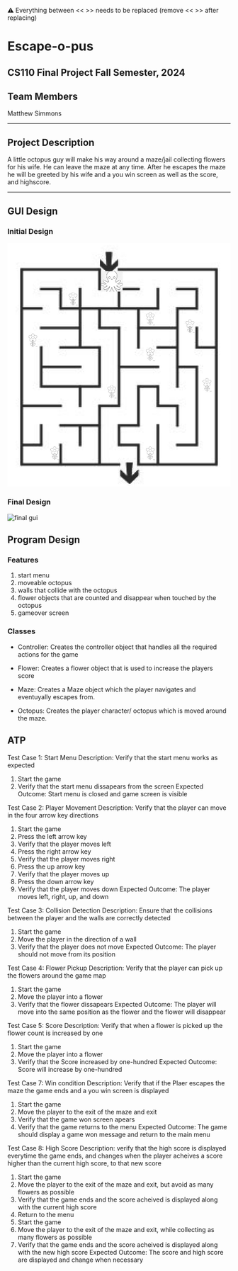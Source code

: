
:warning: Everything between << >> needs to be replaced (remove << >> after replacing)

# Escape-o-pus
## CS110 Final Project  Fall Semester, 2024

## Team Members

Matthew Simmons

***

## Project Description

A little octopus guy will make his way around a maze/jail collecting flowers for his wife. He can leave the maze at any time. After he escapes the maze he will be greeted by his wife and a you win screen as well as the score, and highscore. 

***    

## GUI Design

### Initial Design

![initial gui](assets/gui.jpg)

### Final Design

![final gui](assets/finalgui.jpg)

## Program Design

### Features

1. start menu
2. moveable octopus
3. walls that collide with the octopus
4. flower objects that are counted and disappear when touched by the octopus
5. gameover screen

### Classes

- Controller:
    Creates the controller object that handles all the required actions for the game

- Flower:
    Creates a flower object that is used to increase the players score

- Maze:
    Creates a Maze object which the player navigates and eventuyally escapes from. 

- Octopus: 
    Creates the player character/ octopus which is moved around the maze. 

## ATP

Test Case 1: Start Menu
Description: Verify that the start menu works as expected
1. Start the game
2. Verify that the start menu dissapears from the screen
Expected Outcome: Start menu is closed and game screen is visible

Test Case 2: Player Movement
Description: Verify that the player can move in the four arrow key directions
1. Start the game
2. Press the left arrow key
3. Verify that the player moves left
4. Press the right arrow key
5. Verify that the player moves right
6. Press the up arrow key
7. Verify that the player moves up
8. Press the down arrow key
9. Verify that the player moves down
Expected Outcome: The player moves left, right, up, and down

Test Case 3: Collision Detection
Description: Ensure that the collisions between the player and the walls are correctly detected
1. Start the game
2. Move the player in the direction of a wall
3. Verify that the player does not move
Expected Outcome: The player should not move from its position

Test Case 4: Flower Pickup
Description: Verify that the player can pick up the flowers around the game map
1. Start the game
2. Move the player into a flower
3. Verify that the flower dissapears
Expected Outcome: The player will move into the same position as the flower and the flower will disappear

Test Case 5: Score
Description: Verify that when a flower is picked up the flower count is increased by one
1. Start the game
2. Move the player into a flower
3. Verify that the Score increased by one-hundred
Expected Outcome: Score will increase by one-hundred

Test Case 7: Win condition
Description: Verify that if the Plaer escapes the maze the game ends and a you win screen is displayed
1. Start the game
2. Move the player to the exit of the maze and exit
3. Verify that the game won screen apears
4. Verify that the game returns to the menu
Expected Outcome: The game should display a game won message and return to the main menu

Test Case 8: High Score 
Description: verify that the high score is displayed everytime the game ends, and changes when the player acheives a score higher than the current high score, to that new score
1. Start the game
2. Move the player to the exit of the maze and exit, but avoid as many flowers as possible
3. Verify that the game ends and the score acheived is displayed along with the current high score
4. Return to the menu
5. Start the game
6. Move the player to the exit of the maze and exit, while collecting as many flowers as possible
7. Verify that the game ends and the score acheived is displayed along with the new high score
Expected Outcome: The score and high score are displayed and change when necessary